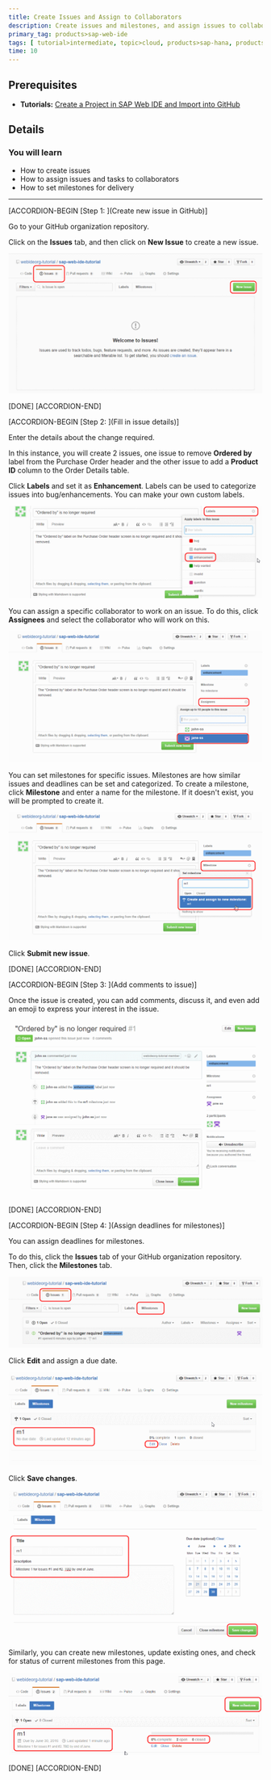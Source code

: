 ```yaml
---
title: Create Issues and Assign to Collaborators
description: Create issues and milestones, and assign issues to collaborators to support collaborative development using GitHub and SAP Web IDE.
primary_tag: products>sap-web-ide
tags: [ tutorial>intermediate, topic>cloud, products>sap-hana, products>sap-web-ide, products>sap-cloud-platform ]
time: 10
---
```

## Prerequisites  
- **Tutorials:** [Create a Project in SAP Web IDE and Import into GitHub](webide-github-import-project)

## Details
### You will learn  
  - How to create issues
  - How to assign issues and tasks to collaborators
  - How to set milestones for delivery

---

[ACCORDION-BEGIN [Step 1: ](Create new issue in GitHub)]

Go to your GitHub organization repository.

Click on the **Issues** tab, and then click on **New Issue** to create a new issue.

![GitHub issues](p4_2.png)

[DONE]
[ACCORDION-END]

[ACCORDION-BEGIN [Step 2: ](Fill in issue details)]

Enter the details about the change required.

In this instance, you will create 2 issues, one issue to remove **Ordered by** label from the Purchase Order header and the other issue to add a **Product ID** column to the Order Details table.

Click **Labels** and set it as **Enhancement**. Labels can be used to categorize issues into bug/enhancements. You can make your own custom labels.

![GitHub issues](p4_3b.png)

You can assign a specific collaborator to work on an issue. To do this, click **Assignees** and select the collaborator who will work on this.

![Assign issues](p4_3c.png)

You can set milestones for specific issues. Milestones are how similar issues and deadlines can be set and categorized. To create a milestone, click **Milestone** and enter a name for the milestone. If it doesn't exist, you will be prompted to create it.

![Assign issues](p4_3d.png)

Click **Submit new issue**.

[DONE]
[ACCORDION-END]

[ACCORDION-BEGIN [Step 3: ](Add comments to issue)]

Once the issue is created, you can add comments, discuss it, and even add an emoji to express your interest in the issue.

![Issue created](p4_4.png)

[DONE]
[ACCORDION-END]

[ACCORDION-BEGIN [Step 4: ](Assign deadlines for milestones)]

You can assign deadlines for milestones.

To do this, click the **Issues** tab of your GitHub organization repository. Then, click the **Milestones** tab.

![Milestone tab](p4_5a.png)

Click **Edit** and assign a due date.

![Milestone tab](p4_5b.png)

Click **Save changes**.


![Update milestones](p4_5c.png)


Similarly, you can create new milestones, update existing ones, and check for status of current milestones from this page.

![Milestones status](p4_6.png)

[DONE]
[ACCORDION-END]
